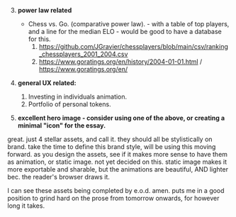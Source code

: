 3. **power law related**
	- Chess vs. Go. (comparative power law). - with a table of top players, and a line for the median ELO - would be good to have a database for this.
		1. https://github.com/JGravier/chessplayers/blob/main/csv/ranking_chessplayers_2001_2004.csv
		2. https://www.goratings.org/en/history/2004-01-01.html / https://www.goratings.org/en/

4. **general UX related:**
	1. Investing in individuals animation.
	2. Portfolio of personal tokens.

5. **excellent hero image - consider using one of the above, or creating a minimal "icon" for the essay.**

great. just 4 stellar assets, and call it. they should all be stylistically on brand. take the time to define this brand style, will be using this moving forward. as you design the assets, see if it makes more sense to have them as animation, or static image. not yet decided on this. static image makes it more exportable and sharable, but the animations are beautiful, AND lighter bec. the reader's browser draws it.

I can see these assets being completed by e.o.d. amen. puts me in a good position to grind hard on the prose from tomorrow onwards, for however long it takes.